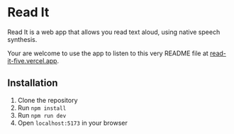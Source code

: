 # Read It

Read It is a web app that allows you read text aloud, using native speech synthesis.

Your are welcome to use the app to listen to this very README file at [read-it-five.vercel.app](https://read-it-five.vercel.app/).

## Installation

1. Clone the repository
2. Run `npm install`
3. Run `npm run dev`
4. Open `localhost:5173` in your browser
